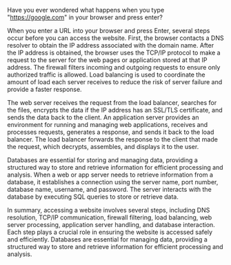 Have you ever wondered what happens when you type "https://google.com" in your browser and press enter?

When you enter a URL into your browser and press Enter, several steps occur before you can access the website. First, the browser contacts a DNS resolver to obtain the IP address associated with the domain name. After the IP address is obtained, the browser uses the TCP/IP protocol to make a request to the server for the web pages or application stored at that IP address. The firewall filters incoming and outgoing requests to ensure only authorized traffic is allowed. Load balancing is used to coordinate the amount of load each server receives to reduce the risk of server failure and provide a faster response.

The web server receives the request from the load balancer, searches for the files, encrypts the data if the IP address has an SSL/TLS certificate, and sends the data back to the client. An application server provides an environment for running and managing web applications, receives and processes requests, generates a response, and sends it back to the load balancer. The load balancer forwards the response to the client that made the request, which decrypts, assembles, and displays it to the user.

Databases are essential for storing and managing data, providing a structured way to store and retrieve information for efficient processing and analysis. When a web or app server needs to retrieve information from a database, it establishes a connection using the server name, port number, database name, username, and password. The server interacts with the database by executing SQL queries to store or retrieve data.

In summary, accessing a website involves several steps, including DNS resolution, TCP/IP communication, firewall filtering, load balancing, web server processing, application server handling, and database interaction. Each step plays a crucial role in ensuring the website is accessed safely and efficiently. Databases are essential for managing data, providing a structured way to store and retrieve information for efficient processing and analysis.
